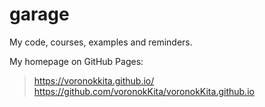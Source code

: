 # garage

My code, courses, examples and reminders.

My homepage on GitHub Pages:
> https://voronokkita.github.io/<br>
> https://github.com/voronokKita/voronokKita.github.io
